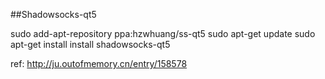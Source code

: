 ##Shadowsocks-qt5


sudo add-apt-repository ppa:hzwhuang/ss-qt5
sudo apt-get update
sudo apt-get install install shadowsocks-qt5


ref:
http://ju.outofmemory.cn/entry/158578